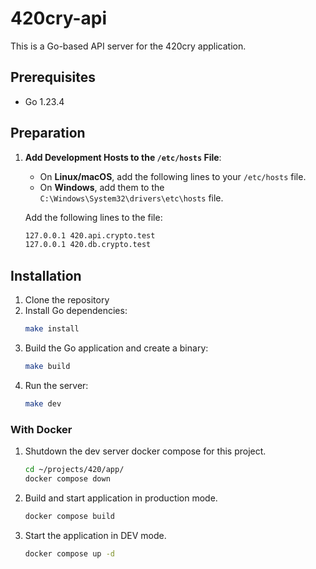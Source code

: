 # 420cry-api

This is a Go-based API server for the 420cry application.
## Prerequisites

- Go 1.23.4

## Preparation

1. **Add Development Hosts to the `/etc/hosts` File**:
    * On **Linux/macOS**, add the following lines to your `/etc/hosts` file.
    * On **Windows**, add them to the `C:\Windows\System32\drivers\etc\hosts` file.

    Add the following lines to the file:
    ```bash
    127.0.0.1 420.api.crypto.test
    127.0.0.1 420.db.crypto.test
    ```

## Installation

1. Clone the repository
2. Install Go dependencies:
    ```bash
    make install
    ```
3. Build the Go application and create a binary:
    ```bash
    make build
    ```
4. Run the server:
    ```bash
    make dev
    ```
### With Docker
1. Shutdown the dev server docker compose for this project.
    ```bash
    cd ~/projects/420/app/ 
    docker compose down
    ```

2. Build and start application in production mode.
    ```bash
    docker compose build
    ```

3. Start the application in DEV mode.
    ```bash
    docker compose up -d
   ```